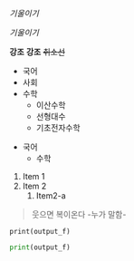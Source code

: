 _기울이기_

*기울이기*

__강조__
**강조**
~~취소선~~

+ 국어
+ 사회
+ 수학
  + 이산수학
  + 선형대수
  + 기초전자수학
- 국어
    * 수학
1. Item 1
1. Item 2
   1. Item2-a
>웃으면 복이온다  -누가 말함-


    print(output_f)
```python
print(output_f)
```

